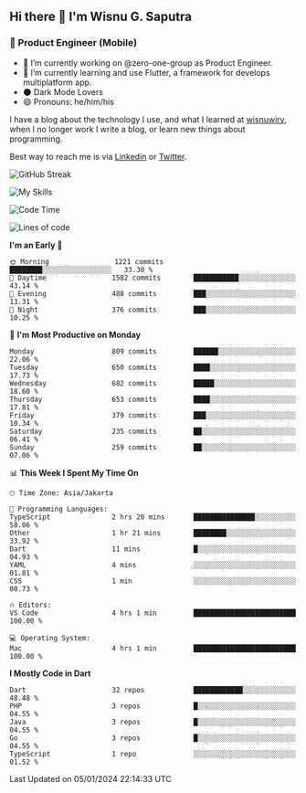 ## Hi there 👋 I'm Wisnu G. Saputra

### :mobile_phone_off: Product Engineer (Mobile)

- 🔭 I’m currently working on @zero-one-group as Product Engineer.
- 🌱 I’m currently learning and use Flutter, a framework for develops multiplatform app.
- 🌑 Dark Mode Lovers
- 😄 Pronouns: he/him/his

I have a blog about the technology I use, and what I learned at [wisnuwiry](https://wisnuwiry.space/), when I no longer work I write a blog, or learn new things about programming.

Best way to reach me is via [Linkedin](https://www.linkedin.com/in/wisnu-saputra/) or [Twitter](https://twitter.com/wisnuwiry).

![GitHub Streak](https://streak-stats.demolab.com?user=wisnuwiry&theme=dark&hide_border=true)

![My Skills](https://skillicons.dev/icons?i=dart,flutter,kotlin,swift,go,js,css,neovim,git,linux&perline=5)

<!--START_SECTION:waka-->
![Code Time](http://img.shields.io/badge/Code%20Time-937%20hrs%2031%20mins-blue)

![Lines of code](https://img.shields.io/badge/From%20Hello%20World%20I%27ve%20Written-4.6%20million%20lines%20of%20code-blue)

**I'm an Early 🐤** 

```text
🌞 Morning                1221 commits        ████████░░░░░░░░░░░░░░░░░   33.30 % 
🌆 Daytime                1582 commits        ███████████░░░░░░░░░░░░░░   43.14 % 
🌃 Evening                488 commits         ███░░░░░░░░░░░░░░░░░░░░░░   13.31 % 
🌙 Night                  376 commits         ███░░░░░░░░░░░░░░░░░░░░░░   10.25 % 
```
📅 **I'm Most Productive on Monday** 

```text
Monday                   809 commits         ██████░░░░░░░░░░░░░░░░░░░   22.06 % 
Tuesday                  650 commits         ████░░░░░░░░░░░░░░░░░░░░░   17.73 % 
Wednesday                682 commits         █████░░░░░░░░░░░░░░░░░░░░   18.60 % 
Thursday                 653 commits         ████░░░░░░░░░░░░░░░░░░░░░   17.81 % 
Friday                   379 commits         ███░░░░░░░░░░░░░░░░░░░░░░   10.34 % 
Saturday                 235 commits         ██░░░░░░░░░░░░░░░░░░░░░░░   06.41 % 
Sunday                   259 commits         ██░░░░░░░░░░░░░░░░░░░░░░░   07.06 % 
```


📊 **This Week I Spent My Time On** 

```text
🕑︎ Time Zone: Asia/Jakarta

💬 Programming Languages: 
TypeScript               2 hrs 20 mins       ███████████████░░░░░░░░░░   58.06 % 
Other                    1 hr 21 mins        ████████░░░░░░░░░░░░░░░░░   33.92 % 
Dart                     11 mins             █░░░░░░░░░░░░░░░░░░░░░░░░   04.93 % 
YAML                     4 mins              ░░░░░░░░░░░░░░░░░░░░░░░░░   01.81 % 
CSS                      1 min               ░░░░░░░░░░░░░░░░░░░░░░░░░   00.73 % 

🔥 Editors: 
VS Code                  4 hrs 1 min         █████████████████████████   100.00 % 

💻 Operating System: 
Mac                      4 hrs 1 min         █████████████████████████   100.00 % 
```

**I Mostly Code in Dart** 

```text
Dart                     32 repos            ████████████░░░░░░░░░░░░░   48.48 % 
PHP                      3 repos             █░░░░░░░░░░░░░░░░░░░░░░░░   04.55 % 
Java                     3 repos             █░░░░░░░░░░░░░░░░░░░░░░░░   04.55 % 
Go                       3 repos             █░░░░░░░░░░░░░░░░░░░░░░░░   04.55 % 
TypeScript               1 repo              ░░░░░░░░░░░░░░░░░░░░░░░░░   01.52 % 
```




 Last Updated on 05/01/2024 22:14:33 UTC
<!--END_SECTION:waka-->
